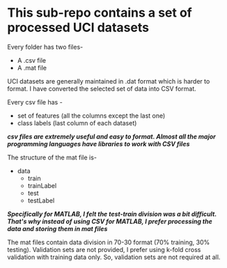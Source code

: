 # This sub-repo contains a set of processed UCI datasets

Every folder has two files-
* A .csv file 
* A .mat file

UCI datasets are generally maintained in .dat format which is harder to format.
I have converted the selected set of data into CSV format.

Every csv file has -
* set of features (all the columns except the last one)
* class labels (last column of each dataset)

***csv files are extremely useful and easy to format. Almost all the major programming languages have libraries to work with CSV files***

The structure of the mat file is-
* data
    * train
    * trainLabel
    * test
    * testLabel

***Specifically for MATLAB, I felt the test-train division was a bit difficult. That's why instead of using CSV for MATLAB, I prefer processing the data and storing them in mat files***

The mat files contain data division in 70-30 format (70% training, 30% testing). Validation sets are not provided, I prefer using k-fold cross validation with training data only. So, validation sets are not required at all.
